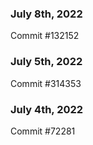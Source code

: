 ### July 8th, 2022

Commit #132152

### July 5th, 2022

Commit #314353


### July 4th, 2022

Commit #72281
